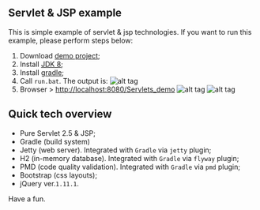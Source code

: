   
## Servlet & JSP example
This is simple example of servlet & jsp technologies.
If you want to run this example, please perform steps below:

1. Download [demo project](https://github.com/dgroup/Servlets_demo/archive/master.zip);
2. Install [JDK 8](http://www.oracle.com/technetwork/java/javase/downloads/jdk8-downloads-2133151.html);
2. Install [gradle](https://www.gradle.org/downloads); 
3. Call `run.bat`. The output is:
![alt tag](https://raw.github.com/dgroup/Servlets_demo/master/img/server_out.png)
4. Browser > [http://localhost:8080/Servlets_demo](http://localhost:8080/Servlets_demo)
![alt tag](https://raw.github.com/dgroup/Servlets_demo/master/img/screen_1.png)
![alt tag](https://raw.github.com/dgroup/Servlets_demo/master/img/screen_2.png)

## Quick tech overview
- Pure Servlet 2.5 & JSP;
- Gradle (build system) 
- Jetty (web server). Integrated with `Gradle` via `jetty` plugin;
- H2 (in-memory database). Integrated with `Gradle` via `flyway` plugin;
- PMD (code quality validation). Integrated with `Gradle` via `pmd` plugin;
- Bootstrap (css layouts);
- jQuery ver.`1.11.1`. 

Have a fun.
